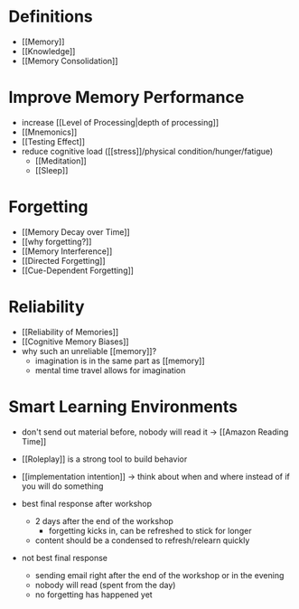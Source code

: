 # Definitions
- [[Memory]]
- [[Knowledge]]
- [[Memory Consolidation]]

# Improve Memory Performance
- increase [[Level of Processing|depth of processing]]
- [[Mnemonics]]
- [[Testing Effect]]
- reduce cognitive load ([[stress]]/physical condition/hunger/fatigue)
	- [[Meditation]]
	- [[Sleep]]

# Forgetting
- [[Memory Decay over Time]]
- [[why forgetting?]]
- [[Memory Interference]]
- [[Directed Forgetting]]
- [[Cue-Dependent Forgetting]]

# Reliability
- [[Reliability of Memories]]
- [[Cognitive Memory Biases]]
- why such an unreliable [[memory]]?
	- imagination is in the same part as [[memory]]
	- mental time travel allows for imagination

# Smart Learning Environments
- don't send out material before, nobody will read it -> [[Amazon Reading Time]]
- [[Roleplay]] is a strong tool to build behavior
- [[implementation intention]] -> think about when and where instead of if you will do something

- best final response after workshop
	- 2 days after the end of the workshop 
		- forgetting kicks in, can be refreshed to stick for longer
	- content should be a condensed to refresh/relearn quickly
- not best final response
	- sending email right after the end of the workshop or in the evening
	- nobody will read (spent from the day)
	- no forgetting has happened yet
